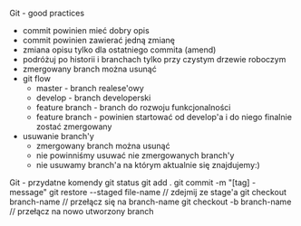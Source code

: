 Git - good practices

* commit powinien mieć dobry opis
* commit powinien zawierać jedną zmianę
* zmiana opisu tylko dla ostatniego commita (amend)
* podróżuj po historii i branchach tylko przy czystym drzewie roboczym
* zmergowany branch można usunąć
* git flow
    * master - branch realese'owy
    * develop - branch developerski
    * feature branch - branch do rozwoju funkcjonalności
    * feature branch - powinien startować od develop'a i do niego finalnie zostać zmergowany
* usuwanie branch'y
  * zmergowany branch można usunąć
  * nie powinniśmy usuwać nie zmergowanych branch'y
  * nie usuwamy branch'a na którym aktualnie się znajdujemy:)

Git - przydatne komendy
git status
git add .
git commit -m "[tag] - message"
git restore --staged file-name // zdejmij ze stage'a
git checkout branch-name // przełącz się na branch-name
git checkout -b branch-name // przełącz na nowo utworzony branch
